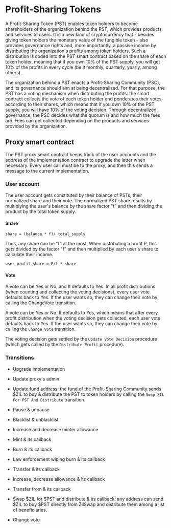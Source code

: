 # Profit-Sharing Tokens

A Profit-Sharing Token (PST) enables token holders to become shareholders of the organization behind the PST, which provides products and services to users. It is a new kind of cryptocurrency that - besides giving token holders the monetary value of the fungible token - also provides governance rights and, more importantly, a passive income by distributing the organization's profits among token holders. Such a distribution is coded into the PST smart contract based on the share of each token holder, meaning that if you own 10% of the PST supply, you will get 10% of the profits in every cycle (be it monthly, quarterly, yearly, among others).

The organization behind a PST enacts a Profit-Sharing Community (PSC), and its governance should aim at being decentralized. For that purpose, the PST has a voting mechanism when distributing the profits: the smart contract collects the vote of each token holder and ponderates their votes according to their shares, which means that if you own 10% of the PST supply, you will have 10% of the voting decision. Through decentralized governance, the PSC decides what the quorum is and how much the fees are. Fees can get collected depending on the products and services provided by the organization.

## Proxy smart contract

The PST proxy smart contract keeps track of the user accounts and the address of the implementation contract to upgrade the latter when necessary. Every user call must be to the proxy, and then this sends a message to the current implementation.

### User account

The user account gets constituted by their balance of PSTs, their normalized share and their vote. The normalized PST share results by multiplying the user's balance by the share factor "f" and then dividing the product by the total token supply.  

#### Share

```
share = (balance * f)/ total_supply
```

Thus, any share can be "f" at the most. When distributing a profit P, this gets divided by the factor "f" and then multiplied by each user's share to calculate their income.

```
user_profit_share = P/f * share
```

#### Vote

A vote can be Yes or No, and It defaults to Yes. In all profit distributions (when counting and collecting the voting decisions), every user vote defaults back to Yes. If the user wants so, they can change their vote by calling the ChangeVote transition.

A vote can be Yes or No. It defaults to Yes, which means that after every profit distribution when the voting decision gets collected, each user vote defaults back to Yes. If the user wants so, they can change their vote by calling the ```Change Vote``` transition.

The voting decision gets settled by the ```Update Vote Decision``` procedure (which gets called by the ```Distribute Profit``` procedure).

### Transitions

- Upgrade implementation

- Update proxy's admin

- Update fund address: the fund of the Profit-Sharing Community sends $ZIL to buy & distribute the PST to token holders by calling the ```Swap ZIL For PST And Distribute``` transition.

- Pause & unpause

- Blacklist & unblacklist

- Increase and decrease minter allowance

- Mint & its callback

- Burn & its callback

- Law enforcement wiping burn & its callback

- Transfer & its callback

- Increase, decrease allowance & its callback

- Transfer from & its callback

- Swap $ZIL for $PST and distribute & its callback: any address can send $ZIL to buy $PST directly from ZilSwap and distribute them among a list of beneficiaries.

- Change vote


